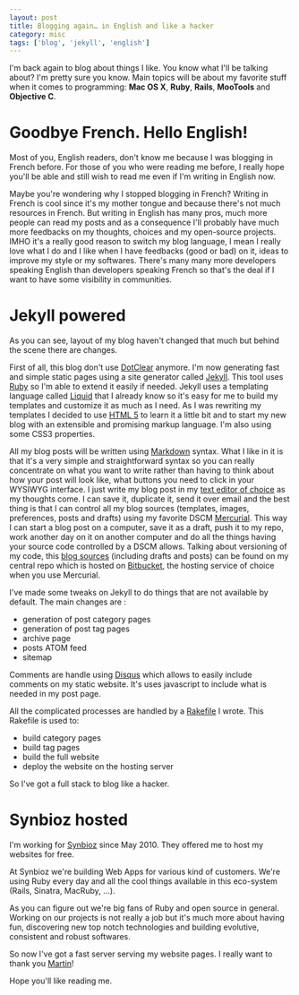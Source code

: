 ```yaml
---
layout: post
title: Blogging again… in English and like a hacker
category: misc
tags: ['blog', 'jekyll', 'english']
---
```


I'm back again to blog about things I like. You know what I'll be talking about? I'm pretty sure you know. Main topics will be about my favorite stuff when it comes to programming: **Mac OS X**, **Ruby**, **Rails**, **MooTools** and **Objective C**. 

Goodbye French. Hello English!
==============================

Most of you, English readers, don't know me because I was blogging in French before. For those of you who were reading me before, I really hope you'll be able and still wish to read me even if I'm writing in English now.

Maybe you're wondering why I stopped blogging in French? Writing in French is cool since it's my mother tongue and because there's not much resources in French. But writing in English has many pros, much more people can read my posts and as a consequence I'll probably have much more feedbacks on my thoughts, choices and my open-source projects. IMHO it's a really good reason to switch my blog language, I mean I really love what I do and I like when I have feedbacks (good or bad) on it, ideas to improve my style or my softwares. There's many many more developers speaking English than developers speaking French so that's the deal if I want to have some visibility in communities.

Jekyll powered
==============

As you can see, layout of my blog haven't changed that much but behind the scene there are changes.

First of all, this blog don't use [DotClear](http://dotclear.org/) anymore. I'm now generating fast and simple static pages using a site generator called [Jekyll](https://github.com/mojombo/jekyll). This tool uses [Ruby](http://www.ruby-lang.org) so I'm able to extend it easily if needed. Jekyll uses a templating language called [Liquid](http://www.liquidmarkup.org/) that I already know so it's easy for me to build my templates and customize it as much as I need. As I was rewriting my templates I decided to use [HTML 5](http://en.wikipedia.org/wiki/HTML5) to learn it a little bit and to start my new blog with an extensible and promising markup language. I'm also using some CSS3 properties.

All my blog posts will be written using [Markdown](http://en.wikipedia.org/wiki/Markdown) syntax. What I like in it is that it's a very simple and straightforward syntax so you can really concentrate on what you want to write rather than having to think about how your post will look like, what buttons you need to click in your WYSIWYG interface. I just write my blog post in my [text editor of choice](http://macromates.com/) as my thoughts come. I can save it, duplicate it, send it over email and the best thing is that I can control all my blog sources (templates, images, preferences, posts and drafts) using my favorite DSCM [Mercurial](http://mercurial.selenic.com/). This way I can start a blog post on a computer, save it as a draft, push it to my repo, work another day on it on another computer and do all the things having your source code controlled by a DSCM allows. Talking about versioning of my code, this [blog sources](https://bitbucket.org/Bounga/blog/src) (including drafts and posts) can be found on my central repo which is hosted on [Bitbucket](https://bitbucket.org/), the hosting service of choice when you use Mercurial.

I've made some tweaks on Jekyll to do things that are not available by default. The main changes are :

- generation of post category pages  
- generation of post tag pages
- archive page
- posts ATOM feed
- sitemap
  
Comments are handle using [Disqus](http://disqus.com/) which allows to easily include comments on my static website. It's uses javascript to include what is needed in my post page.

All the complicated processes are handled by a [Rakefile](http://rake.rubyforge.org/) I wrote. This Rakefile is used to:

- build category pages
- build tag pages
- build the full website
- deploy the website on the hosting server

So I've got a full stack to blog like a hacker.

Synbioz hosted
==============

I'm working for [Synbioz](http://www.synbioz.com) since May 2010. They offered me to host my websites for free.

At Synbioz we're building Web Apps for various kind of customers. We're using Ruby every day and all the cool things available in this eco-system (Rails, Sinatra, MacRuby, …).

As you can figure out we're big fans of Ruby and open source in general. Working on our projects is not really a job but it's much more about having fun, discovering new top notch technologies and building evolutive, consistent and robust softwares.

So now I've got a fast server serving my website pages. I really want to thank you [Martin](http://twitter.com/#!/_fuse)!

Hope you'll like reading me.